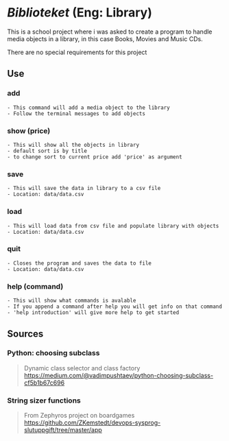 # __*Biblioteket*__ (Eng: Library)

This is a school project where i was asked to create a program to handle media objects in a library, in this case Books, Movies and Music CDs.

There are no special requirements for this project

## Use

### add
    - This command will add a media object to the library
    - Follow the terminal messages to add objects
### show (price)
    - This will show all the objects in library
    - default sort is by title
    - to change sort to current price add 'price' as argument
### save
    - This will save the data in library to a csv file
    - Location: data/data.csv
### load
    - This will load data from csv file and populate library with objects
    - Location: data/data.csv
### quit
    - Closes the program and saves the data to file
    - Location: data/data.csv
### help (command)
    - This will show what commands is avalable
    - If you append a command after help you will get info on that command
    - 'help introduction' will give more help to get started


## Sources
### Python: choosing subclass
> Dynamic class selector and class factory
> <https://medium.com/@vadimpushtaev/python-choosing-subclass-cf5b1b67c696>

### String sizer functions
> From Zephyros project on boardgames
> <https://github.com/ZKemstedt/devops-sysprog-slutuppgift/tree/master/app>
